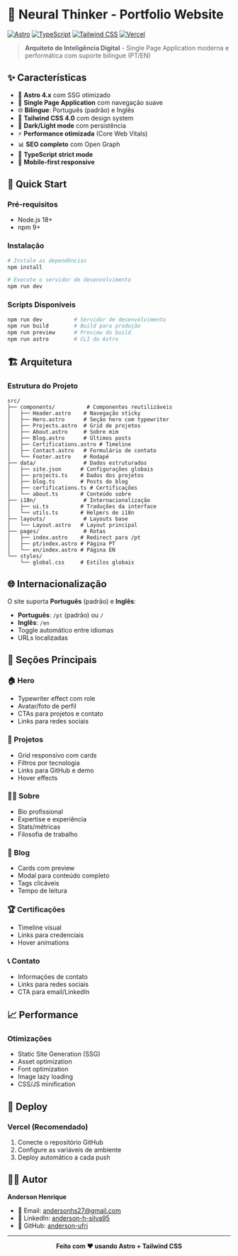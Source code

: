 # 🧠 Neural Thinker - Portfolio Website

[![Astro](https://img.shields.io/badge/Astro-BC52EE?style=for-the-badge&logo=astro&logoColor=white)](https://astro.build)
[![TypeScript](https://img.shields.io/badge/TypeScript-007ACC?style=for-the-badge&logo=typescript&logoColor=white)](https://www.typescriptlang.org/)
[![Tailwind CSS](https://img.shields.io/badge/Tailwind_CSS-38B2AC?style=for-the-badge&logo=tailwind-css&logoColor=white)](https://tailwindcss.com/)
[![Vercel](https://img.shields.io/badge/Vercel-000000?style=for-the-badge&logo=vercel&logoColor=white)](https://vercel.com/)

> **Arquiteto de Inteligência Digital** - Single Page Application moderna e performática com suporte bilíngue (PT/EN)

## ✨ Características

- 🚀 **Astro 4.x** com SSG otimizado
- 📱 **Single Page Application** com navegação suave
- 🌐 **Bilíngue**: Português (padrão) e Inglês
- 🎨 **Tailwind CSS 4.0** com design system
- 🌙 **Dark/Light mode** com persistência
- ⚡ **Performance otimizada** (Core Web Vitals)
- 📊 **SEO completo** com Open Graph
- 🔧 **TypeScript strict mode**
- 📱 **Mobile-first responsive**

## 🚀 Quick Start

### Pré-requisitos
- Node.js 18+ 
- npm 9+

### Instalação
```bash
# Instale as dependências
npm install

# Execute o servidor de desenvolvimento
npm run dev
```

### Scripts Disponíveis
```bash
npm run dev          # Servidor de desenvolvimento
npm run build        # Build para produção
npm run preview      # Preview do build
npm run astro        # CLI do Astro
```

## 🏗️ Arquitetura

### Estrutura do Projeto
```
src/
├── components/          # Componentes reutilizáveis
│   ├── Header.astro    # Navegação sticky
│   ├── Hero.astro      # Seção hero com typewriter
│   ├── Projects.astro  # Grid de projetos
│   ├── About.astro     # Sobre mim
│   ├── Blog.astro      # Últimos posts
│   ├── Certifications.astro # Timeline
│   ├── Contact.astro   # Formulário de contato
│   └── Footer.astro    # Rodapé
├── data/               # Dados estruturados
│   ├── site.json      # Configurações globais
│   ├── projects.ts    # Dados dos projetos
│   ├── blog.ts        # Posts do blog
│   ├── certifications.ts # Certificações
│   └── about.ts       # Conteúdo sobre
├── i18n/               # Internacionalização
│   ├── ui.ts          # Traduções da interface
│   └── utils.ts       # Helpers de i18n
├── layouts/            # Layouts base
│   └── Layout.astro   # Layout principal
├── pages/              # Rotas
│   ├── index.astro    # Redirect para /pt
│   ├── pt/index.astro # Página PT
│   └── en/index.astro # Página EN
└── styles/
    └── global.css     # Estilos globais
```

## 🌐 Internacionalização

O site suporta **Português** (padrão) e **Inglês**:

- **Português**: `/pt` (padrão) ou `/`
- **Inglês**: `/en`
- Toggle automático entre idiomas
- URLs localizadas

## 📱 Seções Principais

### 🏠 Hero
- Typewriter effect com role
- Avatar/foto de perfil
- CTAs para projetos e contato
- Links para redes sociais

### 💼 Projetos
- Grid responsivo com cards
- Filtros por tecnologia
- Links para GitHub e demo
- Hover effects

### 👨‍💻 Sobre
- Bio profissional
- Expertise e experiência
- Stats/métricas
- Filosofia de trabalho

### 📝 Blog
- Cards com preview
- Modal para conteúdo completo
- Tags clicáveis
- Tempo de leitura

### 🏆 Certificações
- Timeline visual
- Links para credenciais
- Hover animations

### 📞 Contato
- Informações de contato
- Links para redes sociais
- CTA para email/LinkedIn

## 📈 Performance

### Otimizações
- Static Site Generation (SSG)
- Asset optimization
- Font optimization
- Image lazy loading
- CSS/JS minification

## 🚀 Deploy

### Vercel (Recomendado)
1. Conecte o repositório GitHub
2. Configure as variáveis de ambiente
3. Deploy automático a cada push

## 👨‍💻 Autor

**Anderson Henrique**
- 📧 Email: andersonhs27@gmail.com
- 💼 LinkedIn: [anderson-h-silva95](https://linkedin.com/in/anderson-h-silva95)
- 🐙 GitHub: [anderson-ufrj](https://github.com/anderson-ufrj)

---

<div align="center">
  <strong>Feito com ❤️ usando Astro + Tailwind CSS</strong>
</div>
